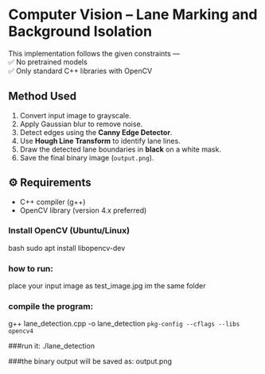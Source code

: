 # Computer Vision – Lane Marking and Background Isolation
This implementation follows the given constraints —  
✅ No pretrained models  
✅ Only standard C++ libraries with OpenCV  

##  Method Used
1. Convert input image to grayscale.  
2. Apply Gaussian blur to remove noise.  
3. Detect edges using the **Canny Edge Detector**.  
4. Use **Hough Line Transform** to identify lane lines.  
5. Draw the detected lane boundaries in **black** on a white mask.  
6. Save the final binary image (`output.png`).

## ⚙️ Requirements
- C++ compiler (g++)  
- OpenCV library (version 4.x preferred)

### Install OpenCV (Ubuntu/Linux)
bash
sudo apt install libopencv-dev

### how to run:
place your input image as test_image.jpg im the same folder

### compile the program:
g++ lane_detection.cpp -o lane_detection `pkg-config --cflags --libs opencv4`

###run it:
./lane_detection

###the binary output will be saved as:
output.png



